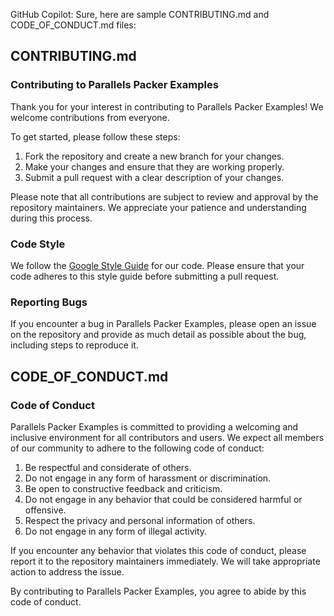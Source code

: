 GitHub Copilot: Sure, here are sample CONTRIBUTING.md and CODE_OF_CONDUCT.md files:

## CONTRIBUTING.md

### Contributing to Parallels Packer Examples

Thank you for your interest in contributing to Parallels Packer Examples! We welcome contributions from everyone.

To get started, please follow these steps:

1. Fork the repository and create a new branch for your changes.
2. Make your changes and ensure that they are working properly.
3. Submit a pull request with a clear description of your changes.

Please note that all contributions are subject to review and approval by the repository maintainers. We appreciate your patience and understanding during this process.

### Code Style

We follow the [Google Style Guide](https://google.github.io/styleguide/) for our code. Please ensure that your code adheres to this style guide before submitting a pull request.

### Reporting Bugs

If you encounter a bug in Parallels Packer Examples, please open an issue on the repository and provide as much detail as possible about the bug, including steps to reproduce it.

## CODE_OF_CONDUCT.md

### Code of Conduct

Parallels Packer Examples is committed to providing a welcoming and inclusive environment for all contributors and users. We expect all members of our community to adhere to the following code of conduct:

1. Be respectful and considerate of others.
2. Do not engage in any form of harassment or discrimination.
3. Be open to constructive feedback and criticism.
4. Do not engage in any behavior that could be considered harmful or offensive.
5. Respect the privacy and personal information of others.
6. Do not engage in any form of illegal activity.

If you encounter any behavior that violates this code of conduct, please report it to the repository maintainers immediately. We will take appropriate action to address the issue.

By contributing to Parallels Packer Examples, you agree to abide by this code of conduct.